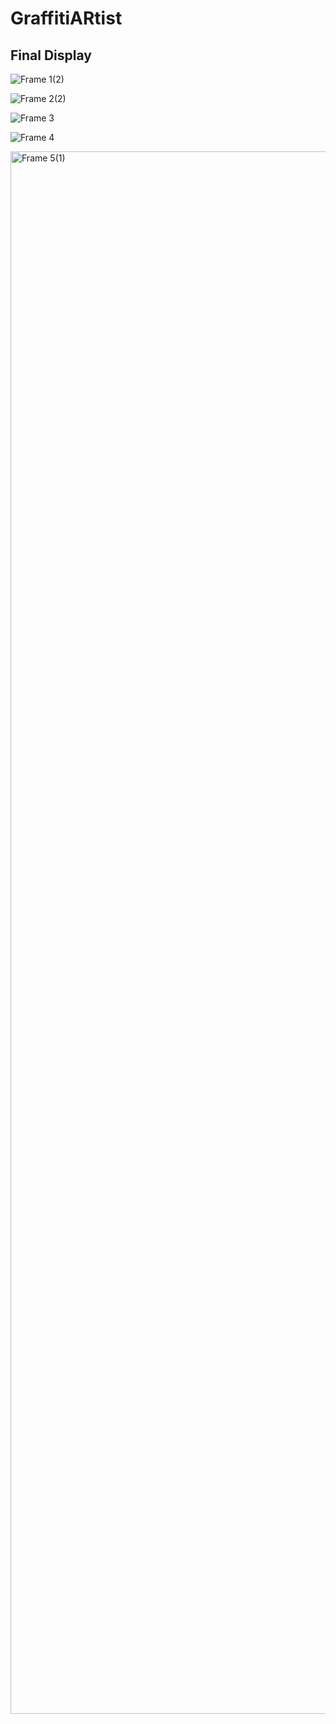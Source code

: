 # GraffitiARtist

Final Display
--------------------------------------------------
![Frame 1(2)](https://github.com/kasperzhang/GraffitiARtist/assets/152060338/1165ffd0-cc32-499c-a850-1e781370e1f7)

![Frame 2(2)](https://github.com/kasperzhang/GraffitiARtist/assets/152060338/105719bf-94d1-40de-8c50-eb1939a7608c)

![Frame 3](https://github.com/kasperzhang/GraffitiARtist/assets/152060338/207ca7da-3fa4-4196-969f-4f39405b0fd4)

![Frame 4](https://github.com/kasperzhang/GraffitiARtist/assets/152060338/395da2a8-d96a-4880-80d3-0da7f7a95cc6)

<img width="2500" alt="Frame 5(1)" src="https://github.com/kasperzhang/GraffitiARtist/assets/152060338/567787f8-f88c-454f-bb17-5d6e2e1b7403">

